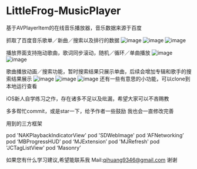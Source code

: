 # LittleFrog-MusicPlayer
基于AVPlayerItem的在线音乐播放器，音乐数据来源于百度

抓取了百度音乐歌单／新曲／搜索以及排行的数据
 ![image](https://github.com/Cyanfrog/LittleFrog-MusicPlayer/raw/master/screenshots/1.png)
 ![image](https://github.com/Cyanfrog/LittleFrog-MusicPlayer/raw/master/screenshots/2.png)
 ![image](https://github.com/Cyanfrog/LittleFrog-MusicPlayer/raw/master/screenshots/6.png)

播放界面支持拖动歌曲，歌词同步滚动，随机／循环／单曲播放
![image](https://github.com/Cyanfrog/LittleFrog-MusicPlayer/raw/master/screenshots/3.png)
![image](https://github.com/Cyanfrog/LittleFrog-MusicPlayer/raw/master/screenshots/5.png)

歌曲播放动画／搜索功能，暂时搜索结果只展示单曲，后续会增加专辑和歌手的搜索结果展示
![image](https://github.com/Cyanfrog/LittleFrog-MusicPlayer/raw/master/screenshots/playing.gif)
![image](https://github.com/Cyanfrog/LittleFrog-MusicPlayer/raw/master/screenshots/home.gif)
![image](https://github.com/Cyanfrog/LittleFrog-MusicPlayer/raw/master/screenshots/search.gif)
还有一些有意思的小功能，可以clone到本地运行查看

iOS新人自学练习之作，存在诸多不足以及纰漏，希望大家可以不吝赐教

多多帮忙commit，或是star一下，给予作者一些鼓励
我也会一直修改完善



用到的三方框架

pod 'NAKPlaybackIndicatorView' 
pod 'SDWebImage'
pod ‘AFNetworking’
pod ‘MBProgressHUD’
pod ‘MJExtension’
pod 'MJRefresh'
pod 'JCTagListView'
pod ‘Masonry’

如果您有什么学习建议,希望能联系我
Mail:qihuang9346@gmail.com
谢谢

